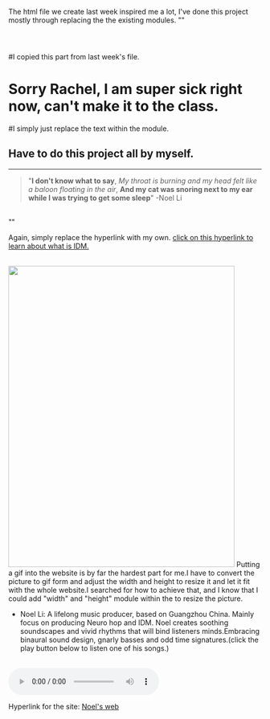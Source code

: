 The html file we create last week inspired me a lot, I've done this project mostly through replacing the the existing modules.
""<!doctype html>
<html lang="en">
<header>
<meta charset="UTF-8">
<title>hot chocolate</title>
<link href="styles.css" rel="stylesheet">
</header>
#I copied this part from last week's file.

<body>
<h1>
Sorry Rachel, I am super sick right now, can't make it to the class.
</h1>
#I simply just replace the text within the module.
<p>
  <h2>Have to do this project all by myself.</h2>
  <hr />
  <div>
  <blockquote>"<b>I don't know what to say</b>, <i>My throat is burning and my head felt like a baloon floating in the air</i>, <b>And my cat was snoring next to my ear while I was trying to get some sleep</b>" -Noel Li</blockquote>
</div>
  <br>
  <div> ""
  
  
   Again, simply replace the hyperlink with my own.
  <a href="https://en.wikipedia.org/wiki/Intelligent_dance_music"> click on this hyperlink to learn about what is IDM. </a>
  </div>
    <br>
  <div>
  <img src="This is my cat.gif"width="450"height="600"> 
  Putting a gif into the website is by far the hardest part for me.I have to convert the picture to gif form and adjust the width and height to resize it and let it fit with the whole website.I searched for how to achieve that, and I know that I could add "width" and "height" module within the <imgsrc=> to resize the picture.
</div>
    <div>
    <ul>
<li>Noel Li: A lifelong music producer, based on Guangzhou China. Mainly focus on producing Neuro hop and IDM. Noel creates soothing soundscapes and vivid rhythms that will bind listeners minds.Embracing binaural sound design, gnarly basses and odd time signatures.(click the play button below to listen one of his songs.)</li>
</ul>
</div>
<br>
<div>
  <audio controls> <source src="mtec1.17.mp3" type="audio/mpeg">
  </audio> <br>
</div>
</p>
</body>
</html>

Hyperlink for the site: [Noel's web](https://github.com/Noelli117/Noelli117.github.io/blob/main/index.html)
